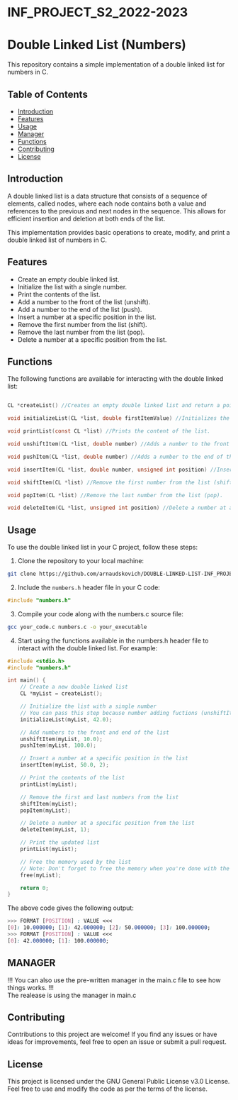 # INF_PROJECT_S2_2022-2023
# Double Linked List (Numbers)

This repository contains a simple implementation of a double linked list for numbers in C.

## Table of Contents

- [Introduction](#introduction)
- [Features](#features)
- [Usage](#usage)
- [Manager](#manager)
- [Functions](#functions)
- [Contributing](#contributing)
- [License](#license)

## Introduction

A double linked list is a data structure that consists of a sequence of elements, called nodes, where each node contains both a value and references to the previous and next nodes in the sequence. This allows for efficient insertion and deletion at both ends of the list.

This implementation provides basic operations to create, modify, and print a double linked list of numbers in C.

## Features

- Create an empty double linked list.
- Initialize the list with a single number.
- Print the contents of the list.
- Add a number to the front of the list (unshift).
- Add a number to the end of the list (push).
- Insert a number at a specific position in the list.
- Remove the first number from the list (shift).
- Remove the last number from the list (pop).
- Delete a number at a specific position from the list.

## Functions

The following functions are available for interacting with the double linked list:
```c

CL *createList() //Creates an empty double linked list and return a pointer to it.

void initializeList(CL *list, double firstItemValue) //Initializes the list with a single number.

void printList(const CL *list) //Prints the content of the list.

void unshiftItem(CL *list, double number) //Adds a number to the front of the list (unshift).

void pushItem(CL *list, double number) //Adds a number to the end of the list (push).

void insertItem(CL *list, double number, unsigned int position) //Inserts a number at a specific position in the list.

void shiftItem(CL *list) //Remove the first number from the list (shift).

void popItem(CL *list) //Remove the last number from the list (pop).

void deleteItem(CL *list, unsigned int position) //Delete a number at a specific position from the list.
```
## Usage

To use the double linked list in your C project, follow these steps:

1. Clone the repository to your local machine:
```bash
git clone https://github.com/arnaudskovich/DOUBLE-LINKED-LIST-INF_PROJECT_S2_2022-2023-.git
```
2. Include the `numbers.h` header file in your C code:

```c
#include "numbers.h"
```
3. Compile your code along with the numbers.c source file:
```bash
gcc your_code.c numbers.c -o your_executable
```
4. Start using the functions available in the numbers.h header file to interact with the double linked list. For example:
```c
#include <stdio.h>
#include "numbers.h"

int main() {
    // Create a new double linked list
    CL *myList = createList();

    // Initialize the list with a single number
    // You can pass this step because number adding fuctions (unshiftItem, pushItem, insertItem) can handle this
    initializeList(myList, 42.0);

    // Add numbers to the front and end of the list
    unshiftItem(myList, 10.0);
    pushItem(myList, 100.0);

    // Insert a number at a specific position in the list
    insertItem(myList, 50.0, 2);

    // Print the contents of the list
    printList(myList);

    // Remove the first and last numbers from the list
    shiftItem(myList);
    popItem(myList);

    // Delete a number at a specific position from the list
    deleteItem(myList, 1);

    // Print the updated list
    printList(myList);

    // Free the memory used by the list
    // Note: Don't forget to free the memory when you're done with the list!
    free(myList);

    return 0;
}

```
The above code gives the following output:
```css
>>> FORMAT [POSITION] : VALUE <<<
[0]: 10.000000; [1]: 42.000000; [2]: 50.000000; [3]: 100.000000;
>>> FORMAT [POSITION] : VALUE <<<
[0]: 42.000000; [1]: 100.000000;
```

## MANAGER
!!! You can also use the pre-written manager in the main.c file to see how things works. !!!<br>
The realease is using the manager in main.c

## Contributing
Contributions to this project are welcome! If you find any issues or have ideas for improvements, feel free to open an issue or submit a pull request.

## License
This project is licensed under the GNU General Public License v3.0 License. Feel free to use and modify the code as per the terms of the license.
